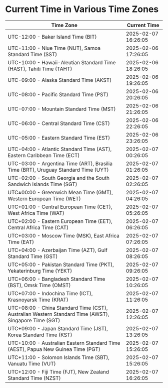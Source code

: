 # Current Time in Various Time Zones

| Time Zone | Current Time |
|-----------|--------------|
| UTC-12:00 - Baker Island Time (BIT) | 2025-02-07 16:26:05 |
| UTC-11:00 - Niue Time (NUT), Samoa Standard Time (SST) | 2025-02-06 17:26:05 |
| UTC-10:00 - Hawaii-Aleutian Standard Time (HAST), Tahiti Time (TAHT) | 2025-02-06 18:26:05 |
| UTC-09:00 - Alaska Standard Time (AKST) | 2025-02-06 19:26:05 |
| UTC-08:00 - Pacific Standard Time (PST) | 2025-02-06 20:26:05 |
| UTC-07:00 - Mountain Standard Time (MST) | 2025-02-06 21:26:05 |
| UTC-06:00 - Central Standard Time (CST) | 2025-02-06 22:26:05 |
| UTC-05:00 - Eastern Standard Time (EST) | 2025-02-06 23:26:05 |
| UTC-04:00 - Atlantic Standard Time (AST), Eastern Caribbean Time (ECT) | 2025-02-07 00:26:05 |
| UTC-03:00 - Argentina Time (ART), Brasília Time (BRT), Uruguay Standard Time (UYT) | 2025-02-07 01:26:05 |
| UTC-02:00 - South Georgia and the South Sandwich Islands Time (SGT) | 2025-02-07 02:26:05 |
| UTC±00:00 - Greenwich Mean Time (GMT), Western European Time (WET) | 2025-02-07 04:26:05 |
| UTC+01:00 - Central European Time (CET), West Africa Time (WAT) | 2025-02-07 05:26:05 |
| UTC+02:00 - Eastern European Time (EET), Central Africa Time (CAT) | 2025-02-07 06:26:05 |
| UTC+03:00 - Moscow Time (MSK), East Africa Time (EAT) | 2025-02-07 07:26:05 |
| UTC+04:00 - Azerbaijan Time (AZT), Gulf Standard Time (GST) | 2025-02-07 08:26:05 |
| UTC+05:00 - Pakistan Standard Time (PKT), Yekaterinburg Time (YEKT) | 2025-02-07 09:26:05 |
| UTC+06:00 - Bangladesh Standard Time (BST), Omsk Time (OMST) | 2025-02-07 10:26:05 |
| UTC+07:00 - Indochina Time (ICT), Krasnoyarsk Time (KRAT) | 2025-02-07 11:26:05 |
| UTC+08:00 - China Standard Time (CST), Australian Western Standard Time (AWST), Singapore Time (SGT) | 2025-02-07 12:26:05 |
| UTC+09:00 - Japan Standard Time (JST), Korea Standard Time (KST) | 2025-02-07 13:26:05 |
| UTC+10:00 - Australian Eastern Standard Time (AEST), Papua New Guinea Time (PGT) | 2025-02-07 15:26:05 |
| UTC+11:00 - Solomon Islands Time (SBT), Vanuatu Time (VUT) | 2025-02-07 15:26:05 |
| UTC+12:00 - Fiji Time (FJT), New Zealand Standard Time (NZST) | 2025-02-07 16:26:05 |
